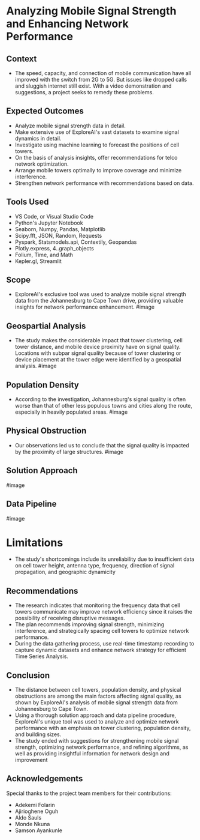 # Analyzing Mobile Signal Strength and Enhancing Network Performance

## Context
- The speed, capacity, and connection of mobile communication have all improved with the switch from 2G to 5G. But issues like dropped calls and sluggish internet still exist. With a video demonstration and suggestions, a project seeks to remedy these problems.

## Expected Outcomes
- Analyze mobile signal strength data in detail.
- Make extensive use of ExploreAI's vast datasets to examine signal dynamics in detail.
- Investigate using machine learning to forecast the positions of cell towers.
- On the basis of analysis insights, offer recommendations for telco network optimization.
- Arrange mobile towers optimally to improve coverage and minimize interference.
- Strengthen network performance with recommendations based on data.


## Tools Used
- VS Code, or Visual Studio Code
- Python's Jupyter Notebook
- Seaborn, Numpy, Pandas, Matplotlib
- Scipy.fft, JSON, Random, Requests
- Pyspark, Statsmodels.api, Contextily, Geopandas
- Plotly.express, 4..graph_objects
- Folium, Time, and Math
- Kepler.gl, Streamlit

## Scope 
- ExploreAI's exclusive tool was used to analyze mobile signal strength data from the Johannesburg to Cape Town drive, providing valuable insights for network performance enhancement.
#image

## Geospartial Analysis
- The study makes the considerable impact that tower clustering, cell tower distance, and mobile device proximity have on signal quality. Locations with subpar signal quality because of tower clustering or device placement at the tower edge were identified by a geospatial analysis.
#image

## Population Density
- According to the investigation, Johannesburg's signal quality is often worse than that of other less populous towns and cities along the route, especially in heavily populated areas.
#image

## Physical Obstruction
- Our observations led us to conclude that the signal quality is impacted by the proximity of large structures.
#image

## Solution Approach
#image

## Data Pipeline
#image

# Limitations
- The study's shortcomings include its unreliability due to insufficient data on cell tower height, antenna type, frequency, direction of signal propagation, and geographic dynamicity

## Recommendations
- The research indicates that monitoring the frequency data that cell towers communicate may improve network efficiency since it raises the possibility of receiving disruptive messages.
- The plan recommends improving signal strength, minimizing interference, and strategically spacing cell towers to optimize network performance.
- During the data gathering process, use real-time timestamp recording to capture dynamic datasets and enhance network strategy for efficient Time Series Analysis.

## Conclusion
- The distance between cell towers, population density, and physical obstructions are among the main factors affecting signal quality, as shown by ExploreAI's analysis of mobile signal strength data from Johannesburg to Cape Town.
- Using a thorough solution approach and data pipeline procedure, ExploreAI's unique tool was used to analyze and optimize network performance with an emphasis on tower clustering, population density, and building sizes.
- The study ended with suggestions for strengthening mobile signal strength, optimizing network performance, and refining algorithms, as well as providing insightful information for network design and improvement

## Acknowledgements
Special thanks to the project team members for their contributions:
- Adekemi Folarin
- Ajirioghene Oguh
- Aldo Sauls
- Monde Nkuna
- Samson Ayankunle


